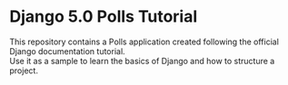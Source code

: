 # Django 5.0 Polls Tutorial

This repository contains a Polls application created following the official Django documentation tutorial.  
Use it as a sample to learn the basics of Django and how to structure a project.